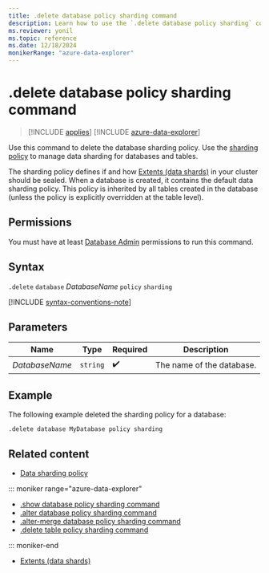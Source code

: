 ```yaml
---
title: .delete database policy sharding command
description: Learn how to use the `.delete database policy sharding` command to delete the database sharding policy.
ms.reviewer: yonil
ms.topic: reference
ms.date: 12/18/2024
monikerRange: "azure-data-explorer"
---
```

# .delete database policy sharding command

> [!INCLUDE [applies](../includes/applies-to-version/applies.md)] [!INCLUDE [azure-data-explorer](../includes/applies-to-version/azure-data-explorer.md)]

Use this command to delete the database sharding policy. Use the [sharding policy](../management/sharding-policy.md) to manage data sharding for databases and tables.  

The sharding policy defines if and how [Extents (data shards)](../management/extents-overview.md) in your cluster should be sealed. When a database is created, it contains the default data sharding policy. This policy is inherited by all tables created in the database (unless the policy is explicitly overridden at the table level).

## Permissions

You must have at least [Database Admin](../access-control/role-based-access-control.md) permissions to run this command.

## Syntax

`.delete` `database` *DatabaseName* `policy` `sharding`

[!INCLUDE [syntax-conventions-note](../includes/syntax-conventions-note.md)]

## Parameters

|Name|Type|Required|Description|
|--|--|--|--|
|*DatabaseName*| `string` | :heavy_check_mark:|The name of the database.|

## Example

The following example deleted the sharding policy for a database:

```kusto
.delete database MyDatabase policy sharding 
```

## Related content

* [Data sharding policy](sharding-policy.md)

::: moniker range="azure-data-explorer"

* [.show database policy sharding command](show-database-sharding-policy-command.md)
* [.alter database policy sharding command](alter-database-sharding-policy-command.md)
* [.alter-merge database policy sharding command](alter-merge-database-sharding-policy-command.md)
* [.delete table policy sharding command](delete-table-sharding-policy-command.md)

::: moniker-end

* [Extents (data shards)](extents-overview.md)
